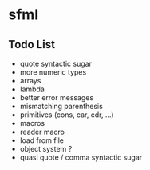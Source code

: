 # sfml

## Todo List

- quote syntactic sugar
- more numeric types
- arrays
- lambda
- better error messages
- mismatching parenthesis 
- primitives (cons, car, cdr, ...)
- macros
- reader macro
- load from file
- object system ?
- quasi quote / comma syntactic sugar
